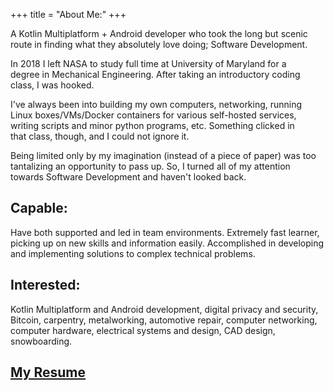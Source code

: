 +++
title = "About Me:"
+++

A Kotlin Multiplatform + Android developer who took the long but scenic  
route in finding what they absolutely love doing; Software Development.

In 2018 I left NASA to study full time at University of Maryland for a  
degree in Mechanical Engineering. After taking an introductory coding  
class, I was hooked.

I've always been into building my own computers, networking, running  
Linux boxes/VMs/Docker containers for various self-hosted services,  
writing scripts and minor python programs, etc. Something clicked in  
that class, though, and I could not ignore it.

Being limited only by my imagination (instead of a piece of paper) was too  
tantalizing an opportunity to pass up. So, I turned all of my attention  
towards Software Development and haven't looked back.

## Capable:
Have both supported and led in team environments. Extremely fast learner,  
picking up on new skills and information easily. Accomplished in developing  
and implementing solutions to complex technical problems.

## Interested:
Kotlin Multiplatform and Android development, digital privacy and security,  
Bitcoin, carpentry, metalworking, automotive repair, computer networking,  
computer hardware, electrical systems and design, CAD design, snowboarding.

## [My Resume][1]

[1]: https://cloud.matthewnelson.io/s/SB7r4PQHF7pNqDZ
